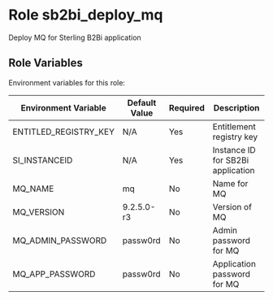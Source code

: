Role sb2bi_deploy_mq
=========

Deploy MQ for Sterling B2Bi application


Role Variables
--------------
Environment variables for this role:

| Environment Variable          | Default Value        | Required | Description                                      |
|-------------------------------|----------------------|----------|--------------------------------------------------|
| ENTITLED_REGISTRY_KEY         | N/A                  | Yes      | Entitlement registry key                         |
| SI_INSTANCEID                | N/A                  | Yes      | Instance ID for SB2Bi application                 |
| MQ_NAME                       | mq                   | No       | Name for MQ                                      |
| MQ_VERSION                    | 9.2.5.0-r3           | No       | Version of MQ                                    |
| MQ_ADMIN_PASSWORD             | passw0rd             | No       | Admin password for MQ                            |
| MQ_APP_PASSWORD               | passw0rd             | No       | Application password for MQ                      |